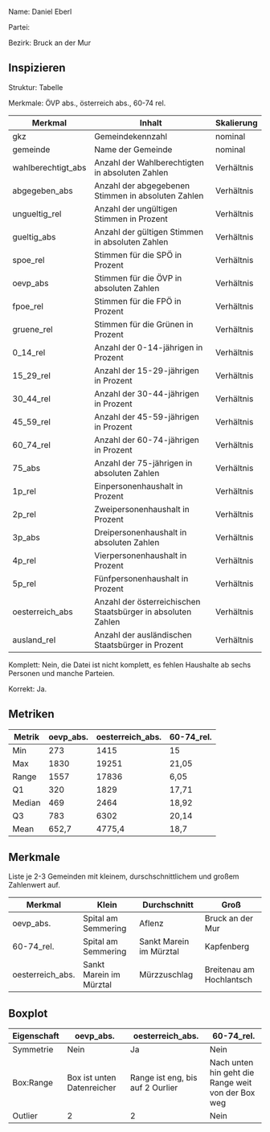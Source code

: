 Name: Daniel Eberl

Partei: 

Bezirk: Bruck an der Mur

## Inspizieren

Struktur: Tabelle

Merkmale: ÖVP abs., österreich abs., 60-74 rel.

| Merkmal | Inhalt | Skalierung |
|---------|---------|----------------|
| gkz | Gemeindekennzahl | nominal |
| gemeinde | Name der Gemeinde | nominal |
| wahlberechtigt_abs | Anzahl der Wahlberechtigten in absoluten Zahlen | Verhältnis |
| abgegeben_abs | Anzahl der abgegebenen Stimmen in absoluten Zahlen | Verhältnis |
| ungueltig_rel | Anzahl der ungültigen Stimmen in Prozent | Verhältnis |
| gueltig_abs | Anzahl der gültigen Stimmen in absoluten Zahlen | Verhältnis |
| spoe_rel | Stimmen für die SPÖ in Prozent | Verhältnis |
| oevp_abs | Stimmen für die ÖVP in absoluten Zahlen  | Verhältnis |
| fpoe_rel | Stimmen für die FPÖ in Prozent | Verhältnis |
| gruene_rel | Stimmen für die Grünen in Prozent | Verhältnis |
| 0_14_rel | Anzahl der 0-14-jährigen in Prozent | Verhältnis |
| 15_29_rel | Anzahl der 15-29-jährigen in Prozent | Verhältnis |
| 30_44_rel | Anzahl der 30-44-jährigen in Prozent | Verhältnis |
| 45_59_rel | Anzahl der 45-59-jährigen in Prozent | Verhältnis |
| 60_74_rel | Anzahl der 60-74-jährigen in Prozent | Verhältnis |
| 75_abs | Anzahl der 75-jährigen in absoluten Zahlen | Verhältnis |
| 1p_rel | Einpersonenhaushalt in Prozent | Verhältnis |
| 2p_rel | Zweipersonenhaushalt in Prozent | Verhältnis |
| 3p_abs | Dreipersonenhaushalt in absoluten Zahlen | Verhältnis |
| 4p_rel | Vierpersonenhaushalt in Prozent | Verhältnis |
| 5p_rel | Fünfpersonenhaushalt in Prozent | Verhältnis |
| oesterreich_abs | Anzahl der österreichischen Staatsbürger in absoluten Zahlen | Verhältnis |
| ausland_rel | Anzahl der ausländischen Staatsbürger in Prozent | Verhältnis |



Komplett:
Nein, die Datei ist nicht komplett, es fehlen Haushalte ab sechs Personen und manche Parteien.

Korrekt: Ja.

## Metriken

| Metrik | oevp_abs. | oesterreich_abs. | 60-74_rel. |
|--------|-----------|------------------|------------|
| Min |273  |1415  |15  |
| Max |1830  |19251  |21,05  |
| Range |1557  |17836  |6,05  |
| Q1 |320  |1829  |17,71  |
| Median |469  |2464  |18,92  |
| Q3 |783  |6302  |20,14  |
| Mean |652,7  |4775,4  |18,7  |


## Merkmale

Liste je 2-3 Gemeinden mit kleinem, durschschnittlichem und großem Zahlenwert auf.

| Merkmal | Klein | Durchschnitt | Groß |
|---------|-------|--------------|------|
| oevp_abs. |Spital am Semmering  |Aflenz  |Bruck an der Mur  |
| 60-74_rel. |Spital am Semmering  |Sankt Marein im Mürztal  |Kapfenberg  |
| oesterreich_abs. |Sankt Marein im Mürztal  |Mürzzuschlag  |Breitenau am Hochlantsch  |

## Boxplot

| Eigenschaft | oevp_abs. | oesterreich_abs. | 60-74_rel. |
|-------------|---------|---------|---------|
| Symmetrie |Nein  |Ja  |Nein  |
| Box:Range |Box ist unten Datenreicher  |Range ist eng, bis auf 2 Ourlier  |Nach unten hin geht die Range weit von der Box weg  |
| Outlier |2  |2  |Nein  |


